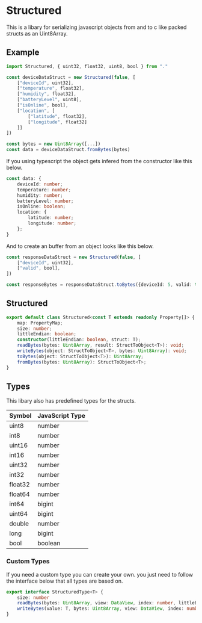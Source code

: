 # Structured
This is a libary for serializing javascript objects from and to c like packed structs as an Uint8Array.

## Example
```js
import Structured, { uint32, float32, uint8, bool } from "."

const deviceDataStruct = new Structured(false, [
	["deviceId", uint32],
	["temperature", float32],
	["humidity", float32],
	["batteryLevel", uint8],
	["isOnline", bool],
	["location", [
		["latitude", float32],
		["longitude", float32]
	]]
]) 

const bytes = new Uint8Array([...])
const data = deviceDataStruct.fromBytes(bytes)
```
If you using typescript the object gets infered from the constructor like this below.
```ts
const data: {
    deviceId: number;
    temperature: number;
    humidity: number;
    batteryLevel: number;
    isOnline: boolean;
    location: {
        latitude: number;
        longitude: number;
    };
}
```
And to create an buffer from an object looks like this below.
```ts
const responseDataStruct = new Structured(false, [
	["deviceId", uint32],
	["valid", bool],
]) 

const responseBytes = responseDataStruct.toBytes({deviceId: 5, valid: true}) 
```

## Structured
```ts
export default class Structured<const T extends readonly Property[]> {
    map: PropertyMap;
    size: number;
    littleEndian: boolean;
    constructor(littleEndian: boolean, struct: T);
    readBytes(bytes: Uint8Array, result: StructToObject<T>): void;
    writeBytes(object: StructToObject<T>, bytes: Uint8Array): void;
    toBytes(object: StructToObject<T>): Uint8Array;
    fromBytes(bytes: Uint8Array): StructToObject<T>;
}
```

## Types
This libary also has predefined types for the structs.

| Symbol | JavaScript Type |
|-|-|
| uint8 | number |
| int8 | number |
| uint16 | number |
| int16 | number |
| uint32 | number |
| int32 | number |
| float32 | number |
| float64 | number |
| int64 | bigint |
| uint64 | bigint |
| double | number |
| long | bigint |
| bool | boolean |

### Custom Types
If you need a custom type you can create your own. you just need to follow the interface below that all types are based on.
```ts
export interface StructuredType<T> {
	size: number
	readBytes(bytes: Uint8Array, view: DataView, index: number, littleEndian: boolean): T
	writeBytes(value: T, bytes: Uint8Array, view: DataView, index: number, littleEndian: boolean): void
}
```
